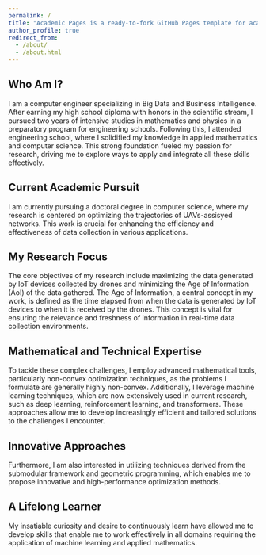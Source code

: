 ```yaml
---
permalink: /
title: "Academic Pages is a ready-to-fork GitHub Pages template for academic personal websites"
author_profile: true
redirect_from: 
  - /about/
  - /about.html
---
```


Who Am I?
------
I am a computer engineer specializing in Big Data and Business Intelligence. After earning my high school diploma with honors in the scientific stream, I pursued two years of intensive studies in mathematics and physics in a preparatory program for engineering schools. Following this, I attended engineering school, where I solidified my knowledge in applied mathematics and computer science. This strong foundation fueled my passion for research, driving me to explore ways to apply and integrate all these skills effectively.

Current Academic Pursuit
------
I am currently pursuing a doctoral degree in computer science, where my research is centered on optimizing the trajectories of UAVs-assisyed networks. This work is crucial for enhancing the efficiency and effectiveness of data collection in various applications.

My Research Focus
------
The core objectives of my research include maximizing the data generated by IoT devices collected by drones and minimizing the Age of Information (AoI) of the data gathered. The Age of Information, a central concept in my work, is defined as the time elapsed from when the data is generated by IoT devices to when it is received by the drones. This concept is vital for ensuring the relevance and freshness of information in real-time data collection environments.

Mathematical and Technical Expertise
------
To tackle these complex challenges, I employ advanced mathematical tools, particularly non-convex optimization techniques, as the problems I formulate are generally highly non-convex. Additionally, I leverage machine learning techniques, which are now extensively used in current research, such as deep learning, reinforcement learning, and transformers. These approaches allow me to develop increasingly efficient and tailored solutions to the challenges I encounter.

Innovative Approaches
------
Furthermore, I am also interested in utilizing techniques derived from the submodular framework and geometric programming, which enables me to propose innovative and high-performance optimization methods.

A Lifelong Learner
------
My insatiable curiosity and desire to continuously learn have allowed me to develop skills that enable me to work effectively in all domains requiring the application of machine learning and applied mathematics.
